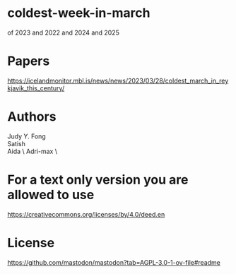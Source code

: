 # coldest-week-in-march
of 2023 and 2022 and 2024 and 2025

# Papers
https://icelandmonitor.mbl.is/news/news/2023/03/28/coldest_march_in_reykjavik_this_century/

# Authors

Judy Y. Fong \
Satish \
Aida \ 
Adri-max \ 

# For a text only version you are allowed to use
https://creativecommons.org/licenses/by/4.0/deed.en

# License
https://github.com/mastodon/mastodon?tab=AGPL-3.0-1-ov-file#readme
